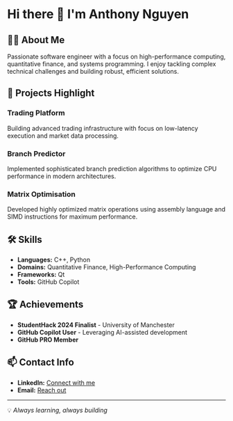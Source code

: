 # Hi there 👋 I'm Anthony Nguyen

## 👨‍💻 About Me

Passionate software engineer with a focus on high-performance computing, quantitative finance, and systems programming. I enjoy tackling complex technical challenges and building robust, efficient solutions.

## 🚀 Projects Highlight

### Trading Platform
Building advanced trading infrastructure with focus on low-latency execution and market data processing.

### Branch Predictor
Implemented sophisticated branch prediction algorithms to optimize CPU performance in modern architectures.

### Matrix Optimisation
Developed highly optimized matrix operations using assembly language and SIMD instructions for maximum performance.

## 🛠️ Skills

- **Languages:** C++, Python
- **Domains:** Quantitative Finance, High-Performance Computing
- **Frameworks:** Qt
- **Tools:** GitHub Copilot

## 🏆 Achievements

- **StudentHack 2024 Finalist** - University of Manchester
- **GitHub Copilot User** - Leveraging AI-assisted development
- **GitHub PRO Member**

## 📫 Contact Info

- **LinkedIn:** [Connect with me](https://linkedin.com/in/anthony-nguyen)
- **Email:** [Reach out](mailto:anthony.nguyen@example.com)

---

💡 *Always learning, always building*
